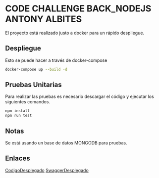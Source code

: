 # CODE CHALLENGE BACK_NODEJS  ANTONY ALBITES

El proyecto está realizado justo a docker para un rápido despliegue.

## Despliegue

Esto se puede hacer a través de docker-compose

```bash
docker-compose up --build -d
```


## Pruebas Unitarias

Para realizar las pruebas es necesario descargar el código y ejecutar los siguientes comandos.

```bash
npm install
npm run test
```

## Notas

Se está usando un base de datos MONGODB para pruebas.

## Enlaces
[CodigoDesplegado](http://3.90.85.171/v1/api/users/getUsers)
[SwaggerDesplegado](http://3.90.85.171/v1/api/swagger/)
